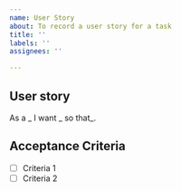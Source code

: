 ```yaml
---
name: User Story
about: To record a user story for a task
title: ''
labels: ''
assignees: ''

---
```


## User story

As a _ I want _ so that_.

## Acceptance Criteria

- [ ] Criteria 1
- [ ] Criteria 2
